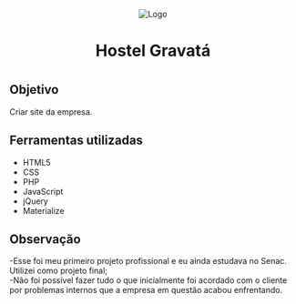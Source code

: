 <p align="center">
  <img  src="https://www.hostelgravata.com/imagem/logo.png" alt="Logo">
</p>

<h1 align="center">Hostel Gravatá<h1>

<h2>Objetivo</h2>
Criar site da empresa.

<h2>Ferramentas utilizadas</h2>
<ul>
  <li>HTML5</li>
  <li>CSS</li>
  <li>PHP</li>
  <li>JavaScript</li>
  <li>jQuery</li>
  <li>Materialize</li>
</ul>

<h2>Observação</h2>
-Esse foi meu primeiro projeto profissional e eu ainda estudava no Senac. Utilizei como projeto final;<br>
-Não foi possível fazer tudo o que inicialmente foi acordado com o cliente por problemas internos que a empresa em questão acabou enfrentando.
